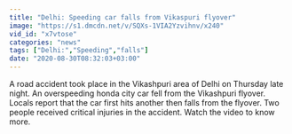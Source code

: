 ```yaml
---
title: "Delhi: Speeding car falls from Vikaspuri flyover"
image: "https://s1.dmcdn.net/v/SQXs-1VIA2Yzvihnv/x240"
vid_id: "x7vtose"
categories: "news"
tags: ["Delhi:","Speeding","falls"]
date: "2020-08-30T08:32:03+03:00"
---
```

A road accident took place in the Vikashpuri area of Delhi on Thursday late night. An overspeeding honda city car fell from the Vikashpuri flyover. Locals report that the car first hits another then falls from the flyover. Two people received critical injuries in the accident. Watch the video to know more.
